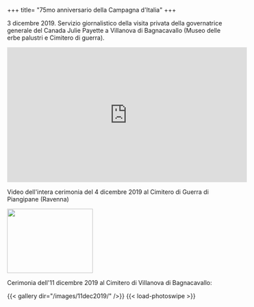 +++
title= "75mo anniversario della Campagna d'Italia"
+++



3 dicembre 2019. Servizio giornalistico della visita privata della governatrice generale del Canada Julie Payette a Villanova di Bagnacavallo (Museo delle erbe palustri e Cimitero di guerra).

<iframe width="560" height="315" src="https://www.youtube.com/embed/PBndcZFcptY" frameborder="0" allow="accelerometer; autoplay; encrypted-media; gyroscope; picture-in-picture" allowfullscreen></iframe>




Video dell'intera cerimonia del 4 dicembre 2019 al Cimitero di Guerra di Piangipane (Ravenna)

<a href="https://www.facebook.com/CanadaRemembers/videos/2578612838926842/" target=_blank><img src="/images/files/3DEC2019.jpg"  width="200" height="150" ></a>


Cerimonia dell'11 dicembre 2019 al Cimitero di Villanova di Bagnacavallo:

{{< gallery dir="/images/11dec2019/" />}} {{< load-photoswipe >}}
